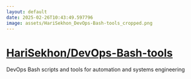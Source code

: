 ```yaml
---
layout: default
date: 2025-02-26T10:43:49.597796
image: assets/HariSekhon_DevOps-Bash-tools_cropped.png
---
```


# [HariSekhon/DevOps-Bash-tools](https://github.com/HariSekhon/DevOps-Bash-tools)

DevOps Bash scripts and tools for automation and systems engineering
